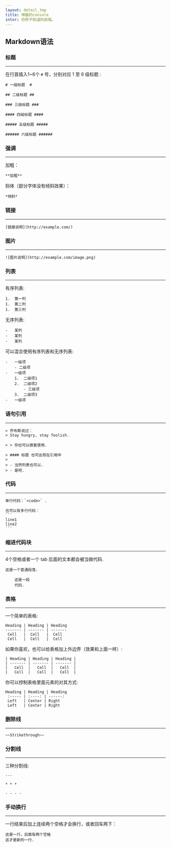 ```yaml
---
layout: detail_tmp
title: 神器的console
intor: 你所不知道的前端。
---
```


## Markdown语法 ##

### 标题 ###

----------

在行首插入1~6个 `#` 号，分别对应 1 至 6 级标题 :

    # 一级标题  #

    ## 二级标题 ##
	
    ### 三级标题 ###
	
    #### 四级标题 ####
	
    ##### 五级标题 #####

    ###### 六级标题 ######                

### 强调 ###

----------

加粗：

    **加粗** 

斜体（部分字体没有倾斜效果）：

    *倾斜*


### 链接 ###

----------

    [链接说明](http://example.com/)


### 图片 ###

----------

    ![图片说明](http://example.com/image.png)

### 列表 ###

----------

有序列表:

    1.  第一列
    1.  第二列
    1.  第三列

无序列表:

    -   某列
    -   某列
    -   某列

可以混合使用有序列表和无序列表:

    -   一级项
        - 二级项
    -   一级项
        1.  二级项1
        2.  二级项2
            - 三级项
        3.  二级项3
    -   一级项


### 语句引用 ###

----------

    > 乔布斯说过：
    > Stay hungry, stay foolish.
	
    > > 你也可以嵌套使用.

    > #### 标题 也可出现在引用中
    >
    > - 当然列表也可以.
    > - 是吧.


### 代码 ###

----------

    单行代码：`<code>` .

    也可以有多行代码：
    ```
    line1
    line2
    ```

### 缩进代码块 ###

----------

4个空格或者一个 tab 后面的文本都会被当做代码.

    这是一个普通段落.

        这是一段
        代码.

### 表格 ###

----------

一个简单的表格:

    Heading | Heading | Heading
    ------- | ------- | -------
     Cell   |  Cell   |  Cell
     Cell   |  Cell   |  Cell


如果你喜欢，也可以给表格加上外边界（效果和上面一样）:

    | Heading | Heading | Heading |
    | ------- | ------- | ------- |
    |   Cell  |   Cell  |   Cell  |
    |   Cell  |   Cell  |   Cell  |

你可以控制表格里面元素的对其方式:

    Heading | Heading | Heading
     :----- | :----: | ------:
     Left   | Center | Right
     Left   | Center | Right

### 删除线 ###

----------

    ~~Strikethrough~~

### 分割线 ###

----------

三种分割线:

    ---
	
    * * *
	
    - - - -


### 手动换行 ###

----------

一行结束后加上连续两个空格才会换行，或者回车两下：

    这是一行，后面有两个空格
    这才是新的一行.